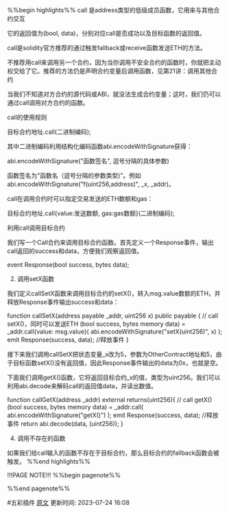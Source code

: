 %%begin highlights%%
call 是address类型的低级成员函数，它用来与其他合约交互

它的返回值为(bool, data)，分别对应call是否成功以及目标函数的返回值。

call是solidity官方推荐的通过触发fallback或receive函数发送ETH的方法。

不推荐用call来调用另一个合约，因为当你调用不安全合约的函数时，你就把主动权交给了它。推荐的方法仍是声明合约变量后调用函数，见第21讲：调用其他合约

当我们不知道对方合约的源代码或ABI，就没法生成合约变量；这时，我们仍可以通过call调用对方合约的函数。

call的使用规则​

目标合约地址.call(二进制编码);

其中二进制编码利用结构化编码函数abi.encodeWithSignature获得：

abi.encodeWithSignature("函数签名", 逗号分隔的具体参数)

函数签名为"函数名（逗号分隔的参数类型)"。例如abi.encodeWithSignature("f(uint256,address)", _x, _addr)。

call在调用合约时可以指定交易发送的ETH数额和gas：

目标合约地址.call{value:发送数额, gas:gas数额}(二进制编码);

利用call调用目标合约​

我们写一个Call合约来调用目标合约函数。首先定义一个Response事件，输出call返回的success和data，方便我们观察返回值。

event Response(bool success, bytes data);

2. 调用setX函数

我们定义callSetX函数来调用目标合约的setX()，转入msg.value数额的ETH，并释放Response事件输出success和data：

function callSetX(address payable _addr, uint256 x) public payable {
// call setX()，同时可以发送ETH
(bool success, bytes memory data) = _addr.call{value: msg.value}(
abi.encodeWithSignature("setX(uint256)", x)
);
emit Response(success, data); //释放事件
}

接下来我们调用callSetX把状态变量_x改为5，参数为OtherContract地址和5，由于目标函数setX()没有返回值，因此Response事件输出的data为0x，也就是空。

下面我们调用getX()函数，它将返回目标合约_x的值，类型为uint256。我们可以利用abi.decode来解码call的返回值data，并读出数值。

function callGetX(address _addr) external returns(uint256){
// call getX()
(bool success, bytes memory data) = _addr.call(
abi.encodeWithSignature("getX()")
);
emit Response(success, data); //释放事件
return abi.decode(data, (uint256));
}

4. 调用不存在的函数

如果我们给call输入的函数不存在于目标合约，那么目标合约的fallback函数会被触发。
%%end highlights%%

!!!PAGE NOTE!!!
%%begin pagenote%%

%%end pagenote%%

 #五彩插件 [原文](https://www.wtf.academy/solidity-advanced/Call/)
更新时间: 2023-07-24 16:08